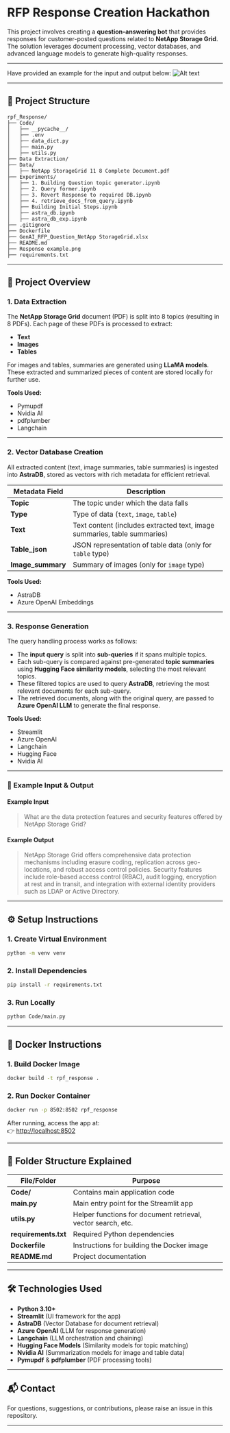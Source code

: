 
# RFP Response Creation Hackathon

This project involves creating a **question-answering bot** that provides responses for customer-posted questions related to **NetApp Storage Grid**. The solution leverages document processing, vector databases, and advanced language models to generate high-quality responses.

---


Have provided an example for the input and output below:
![Alt text](https://github.com/JivitteshS/rpf_response/blob/main/Response%20example.png)

---

## 📁 Project Structure

```
rpf_Response/
├── Code/
│   ├── __pycache__/
│   ├── .env
│   ├── data_dict.py
│   ├── main.py
│   ├── utils.py
├── Data Extraction/
├── Data/
│   ├── NetApp StorageGrid 11 8 Complete Document.pdf
├── Experiments/
│   ├── 1. Building Question topic generator.ipynb
│   ├── 2. Query former.ipynb
│   ├── 3. Revert Response to required DB.ipynb
│   ├── 4. retrieve_docs_from_query.ipynb
│   ├── Building Initial Steps.ipynb
│   ├── astra_db.ipynb
│   ├── astra_db_exp.ipynb
├── .gitignore
├── Dockerfile
├── GenAI_RFP_Question_NetApp StorageGrid.xlsx
├── README.md
├── Response example.png
├── requirements.txt

```

---

## 🚀 Project Overview

### 1. Data Extraction

The **NetApp Storage Grid** document (PDF) is split into 8 topics (resulting in 8 PDFs). Each page of these PDFs is processed to extract:

- **Text**
- **Images**
- **Tables**

For images and tables, summaries are generated using **LLaMA models**. These extracted and summarized pieces of content are stored locally for further use.

**Tools Used:**  
- Pymupdf  
- Nvidia AI  
- pdfplumber  
- Langchain  

---

### 2. Vector Database Creation

All extracted content (text, image summaries, table summaries) is ingested into **AstraDB**, stored as vectors with rich metadata for efficient retrieval.

| Metadata Field | Description |
|---|---|
| **Topic** | The topic under which the data falls |
| **Type** | Type of data (`text`, `image`, `table`) |
| **Text** | Text content (includes extracted text, image summaries, table summaries) |
| **Table_json** | JSON representation of table data (only for `table` type) |
| **Image_summary** | Summary of images (only for `image` type) |

**Tools Used:**  
- AstraDB  
- Azure OpenAI Embeddings  

---

### 3. Response Generation

The query handling process works as follows:

- The **input query** is split into **sub-queries** if it spans multiple topics.
- Each sub-query is compared against pre-generated **topic summaries** using **Hugging Face similarity models**, selecting the most relevant topics.
- These filtered topics are used to query **AstraDB**, retrieving the most relevant documents for each sub-query.
- The retrieved documents, along with the original query, are passed to **Azure OpenAI LLM** to generate the final response.

**Tools Used:**  
- Streamlit  
- Azure OpenAI  
- Langchain  
- Hugging Face  
- Nvidia AI  

---

### 📌 Example Input & Output

#### Example Input
> What are the data protection features and security features offered by NetApp Storage Grid?

#### Example Output
> NetApp Storage Grid offers comprehensive data protection mechanisms including erasure coding, replication across geo-locations, and robust access control policies. Security features include role-based access control (RBAC), audit logging, encryption at rest and in transit, and integration with external identity providers such as LDAP or Active Directory.

---

## ⚙️ Setup Instructions

### 1. Create Virtual Environment

```bash
python -m venv venv
```

### 2. Install Dependencies

```bash
pip install -r requirements.txt
```

### 3. Run Locally

```bash
python Code/main.py
```

---

## 🐳 Docker Instructions

### 1. Build Docker Image

```bash
docker build -t rpf_response .
```

### 2. Run Docker Container

```bash
docker run -p 8502:8502 rpf_response
```

After running, access the app at:  
👉 [http://localhost:8502](http://localhost:8502)

---

## 📂 Folder Structure Explained

| File/Folder | Purpose |
|---|---|
| **Code/** | Contains main application code |
| **main.py** | Main entry point for the Streamlit app |
| **utils.py** | Helper functions for document retrieval, vector search, etc. |
| **requirements.txt** | Required Python dependencies |
| **Dockerfile** | Instructions for building the Docker image |
| **README.md** | Project documentation |

---

## 🛠️ Technologies Used

- **Python 3.10+**
- **Streamlit** (UI framework for the app)
- **AstraDB** (Vector Database for document retrieval)
- **Azure OpenAI** (LLM for response generation)
- **Langchain** (LLM orchestration and chaining)
- **Hugging Face Models** (Similarity models for topic matching)
- **Nvidia AI** (Summarization models for image and table data)
- **Pymupdf** & **pdfplumber** (PDF processing tools)

---

## 📬 Contact

For questions, suggestions, or contributions, please raise an issue in this repository.

---











